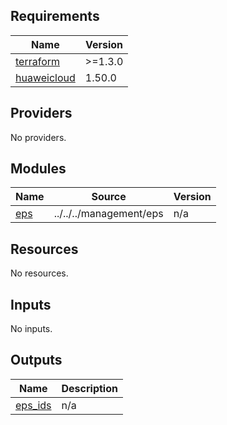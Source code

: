 <!-- BEGIN_TF_DOCS -->
## Requirements

| Name | Version |
|------|---------|
| <a name="requirement_terraform"></a> [terraform](#requirement\_terraform) | >=1.3.0 |
| <a name="requirement_huaweicloud"></a> [huaweicloud](#requirement\_huaweicloud) | 1.50.0 |

## Providers

No providers.

## Modules

| Name | Source | Version |
|------|--------|---------|
| <a name="module_eps"></a> [eps](#module\_eps) | ../../../management/eps | n/a |

## Resources

No resources.

## Inputs

No inputs.

## Outputs

| Name | Description |
|------|-------------|
| <a name="output_eps_ids"></a> [eps\_ids](#output\_eps\_ids) | n/a |
<!-- END_TF_DOCS -->